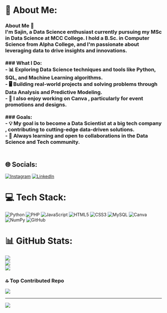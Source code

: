 # 💫 About Me:
### About Me 👋<br>I'm Sajin, a Data Science enthusiast currently pursuing my MSc in Data Science at MCC College. I hold a B.Sc. in Computer Science from Alpha College, and I'm passionate about leveraging data to drive insights and innovations.<br><br>### What I Do:<br>- 📊 Exploring Data Science  techniques and tools like Python,  SQL,  and  Machine Learning algorithms.<br>- 🖥 Building real-world projects and solving problems through Data Analysis  and Predictive Modeling.<br>- 🎨 I also enjoy working on Canva , particularly for event promotions and designs.<br><br>### Goals:<br>- 💡 My goal is to become a  Data Scientist  at a big tech company , contributing to cutting-edge data-driven solutions.<br>- 🌱 Always learning and open to collaborations in the Data Science and  Tech community.<br><br>


## 🌐 Socials:
[![Instagram](https://img.shields.io/badge/Instagram-%23E4405F.svg?logo=Instagram&logoColor=white)](https://instagram.com/im__sajin) [![LinkedIn](https://img.shields.io/badge/LinkedIn-%230077B5.svg?logo=linkedin&logoColor=white)](https://linkedin.com/in/sajinak21) 

# 💻 Tech Stack:
![Python](https://img.shields.io/badge/python-3670A0?style=for-the-badge&logo=python&logoColor=ffdd54) ![PHP](https://img.shields.io/badge/php-%23777BB4.svg?style=for-the-badge&logo=php&logoColor=white) ![JavaScript](https://img.shields.io/badge/javascript-%23323330.svg?style=for-the-badge&logo=javascript&logoColor=%23F7DF1E) ![HTML5](https://img.shields.io/badge/html5-%23E34F26.svg?style=for-the-badge&logo=html5&logoColor=white) ![CSS3](https://img.shields.io/badge/css3-%231572B6.svg?style=for-the-badge&logo=css3&logoColor=white) ![MySQL](https://img.shields.io/badge/mysql-4479A1.svg?style=for-the-badge&logo=mysql&logoColor=white) ![Canva](https://img.shields.io/badge/Canva-%2300C4CC.svg?style=for-the-badge&logo=Canva&logoColor=white) ![NumPy](https://img.shields.io/badge/numpy-%23013243.svg?style=for-the-badge&logo=numpy&logoColor=white) ![GitHub](https://img.shields.io/badge/github-%23121011.svg?style=for-the-badge&logo=github&logoColor=white)
# 📊 GitHub Stats:
![](https://github-readme-stats.vercel.app/api?username=sajin-oops&theme=dark&hide_border=false&include_all_commits=false&count_private=false)<br/>
![](https://github-readme-streak-stats.herokuapp.com/?user=sajin-oops&theme=dark&hide_border=false)<br/>
![](https://github-readme-stats.vercel.app/api/top-langs/?username=sajin-oops&theme=dark&hide_border=false&include_all_commits=false&count_private=false&layout=compact)

### 🔝 Top Contributed Repo
![](https://github-contributor-stats.vercel.app/api?username=sajin-oops&limit=5&theme=dark&combine_all_yearly_contributions=true)

---
[![](https://visitcount.itsvg.in/api?id=sajin-oops&icon=2&color=0)](https://visitcount.itsvg.in)

<!-- Proudly created with GPRM ( https://gprm.itsvg.in ) -->
